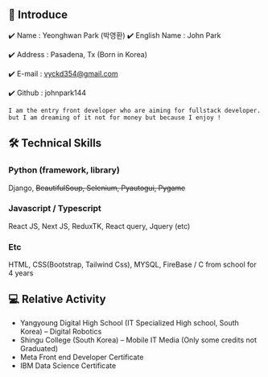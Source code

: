 ## 👋 Introduce 
✔️ Name : Yeonghwan Park (박영환) ✔️ English Name : John Park

✔️ Address : Pasadena, Tx (Born in Korea)

✔️ E-mail : vyckd354@gmail.com

✔️ Github : johnpark144

``` 
I am the entry front developer who are aiming for fullstack developer.
but I am dreaming of it not for money but because I enjoy !

```
## 🛠 Technical Skills
### Python (framework, library)
Django, <strike>BeautifulSoup, Selenium, Pyautogui, Pygame </strike>

### Javascript / Typescript
React JS, Next JS, ReduxTK, React query, Jquery (etc)

### Etc
HTML, CSS(Bootstrap, Tailwind Css), MYSQL, FireBase
/ C from school for 4 years

## 💻 Relative Activity
* Yangyoung Digital High School  (IT Specialized High school, South Korea) – Digital Robotics
* Shingu College (South Korea) – Mobile IT Media (Only some credits not Graduated)
* Meta Front end Developer Certificate
* IBM Data Science Certificate
